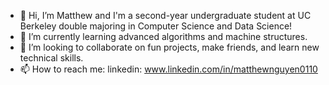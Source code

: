 - 👋 Hi, I’m Matthew and I'm a second-year undergraduate student at UC Berkeley double majoring in Computer Science and Data Science!
- 🌱 I’m currently learning advanced algorithms and machine structures.
- 💞️ I’m looking to collaborate on fun projects, make friends, and learn new technical skills.
- 📫 How to reach me: linkedin: www.linkedin.com/in/matthewnguyen0110

<!---
matthew-t-nguyen/matthew-t-nguyen is a ✨ special ✨ repository because its `README.md` (this file) appears on your GitHub profile.
You can click the Preview link to take a look at your changes.
--->
